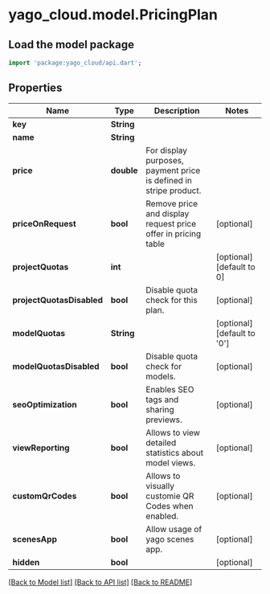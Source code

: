 # yago_cloud.model.PricingPlan

## Load the model package
```dart
import 'package:yago_cloud/api.dart';
```

## Properties
Name | Type | Description | Notes
------------ | ------------- | ------------- | -------------
**key** | **String** |  | 
**name** | **String** |  | 
**price** | **double** | For display purposes, payment price is defined in stripe product. | 
**priceOnRequest** | **bool** | Remove price and display request price offer in pricing table | [optional] 
**projectQuotas** | **int** |  | [optional] [default to 0]
**projectQuotasDisabled** | **bool** | Disable quota check for this plan. | [optional] 
**modelQuotas** | **String** |  | [optional] [default to '0']
**modelQuotasDisabled** | **bool** | Disable quota check for models. | [optional] 
**seoOptimization** | **bool** | Enables SEO tags and sharing previews. | [optional] 
**viewReporting** | **bool** | Allows to view detailed statistics about model views. | [optional] 
**customQrCodes** | **bool** | Allows to visually customie QR Codes when enabled. | [optional] 
**scenesApp** | **bool** | Allow usage of yago scenes app. | [optional] 
**hidden** | **bool** |  | [optional] 

[[Back to Model list]](../README.md#documentation-for-models) [[Back to API list]](../README.md#documentation-for-api-endpoints) [[Back to README]](../README.md)


